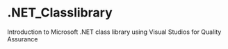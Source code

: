 # .NET_Classlibrary
Introduction to Microsoft .NET class library using Visual Studios for Quality Assurance  
